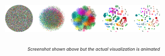 <p align="center">
<img src="img/tsne animation.png" width="700" alt="tsne animation stills" />
</p>
<br>
<p align="right">
<i>Screenshot shown above but the actual visualization is animated</i>
</p>
